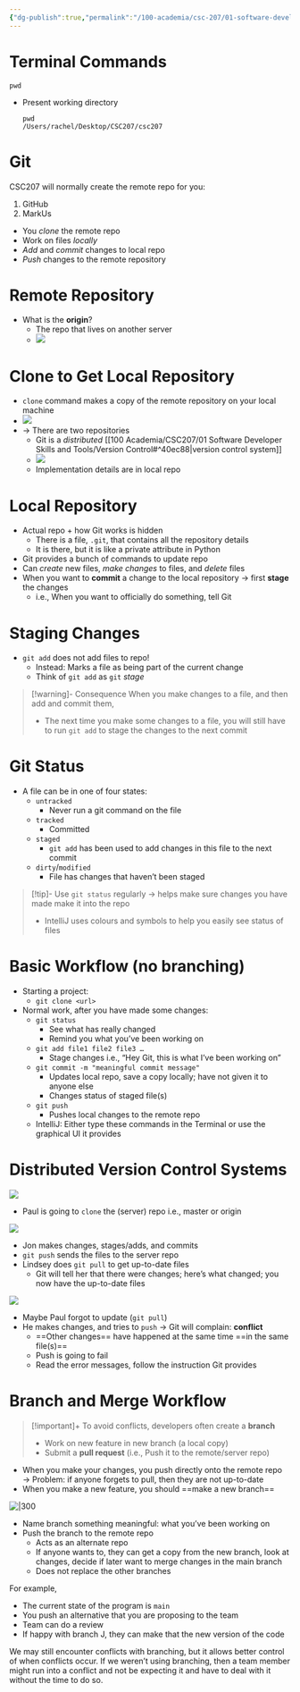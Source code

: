 ```yaml
---
{"dg-publish":true,"permalink":"/100-academia/csc-207/01-software-developer-skills-and-tools/git/","tags":["#lecture","#note","university"],"created":"2024-09-05T13:16:12.000-04:00","updated":"2024-10-30T20:51:50.001-04:00"}
---
```



# Terminal Commands

`pwd`
- Present working directory

    ```
    pwd
    /Users/rachel/Desktop/CSC207/csc207
    ```

# Git

CSC207 will normally create the remote repo for you:
1. GitHub
2. MarkUs

- You *clone* the remote repo
- Work on files *locally*
- *Add* and *commit* changes to local repo
- *Push* changes to the remote repository

# Remote Repository

- What is the **origin**?
    - The repo that lives on another server
    - ![](https://i.imgur.com/4jRmMRO.png)

# Clone to Get Local Repository

- `clone` command makes a copy of the remote repository on your local machine
- ![](https://i.imgur.com/Qf2LOBT.png)
- → There are two repositories
    - Git is a *distributed* [[100 Academia/CSC207/01 Software Developer Skills and Tools/Version Control#^40ec88\|version control system]]
    - ![](https://i.imgur.com/k4J4Npp.png)
    - Implementation details are in local repo

# Local Repository

- Actual repo + how Git works is hidden
    - There is a file, `.git`, that contains all the repository details
    - It is there, but it is like a private attribute in Python
- Git provides a bunch of commands to update repo
- Can *create* new files, *make changes* to files, and *delete* files
- When you want to **commit** a change to the local repository → first **stage** the changes
    - i.e., When you want to officially do something, tell Git

# Staging Changes

- `git add` does not add files to repo!
    - Instead: Marks a file as being part of the current change
    - Think of `git add` as `git` *stage*

> [!warning]- Consequence
> When you make changes to a file, and then add and commit them,
> - The next time you make some changes to a file, you will still have to run `git add` to stage the changes to the next commit

# Git Status

- A file can be in one of four states:
    - `untracked`
        - Never run a git command on the file
    - `tracked`
        - Committed
    - `staged`
        - `git add` has been used to add changes in this file to the next commit
    - `dirty`/`modified`
        - File has changes that haven’t been staged

> [!tip]- Use `git status` regularly → helps make sure changes you have made make it into the repo
> - IntelliJ uses colours and symbols to help you easily see status of files

# Basic Workflow (no branching)

- Starting a project:
    - `git clone <url>`
- Normal work, after you have made some changes:
    - `git status`
        - See what has really changed
        - Remind you what you’ve been working on
    - `git add file1 file2 file3 …`
        - Stage changes i.e., “Hey Git, this is what I’ve been working on”
    - `git commit -m "meaningful commit message"`
        - Updates local repo, save a copy locally; have not given it to anyone else
        - Changes status of staged file(s)
    - `git push`
        - Pushes local changes to the remote repo
    - IntelliJ: Either type these commands in the Terminal or use the graphical UI it provides

# Distributed Version Control Systems

![](https://i.imgur.com/DwrbuJh.png)

- Paul is going to `clone` the (server) repo i.e., master or origin

![](https://i.imgur.com/zZjApuz.png)

- Jon makes changes, stages/adds, and commits
- `git push` sends the files to the server repo
- Lindsey does `git pull` to get up-to-date files
    - Git will tell her that there were changes; here’s what changed; you now have the up-to-date files

![](https://i.imgur.com/74cH6F7.png)

- Maybe Paul forgot to update (`git pull`)
- He makes changes, and tries to `push` → Git will complain: **conflict**
    - ==Other changes== have happened at the same time ==in the same file(s)==
    - Push is going to fail
    - Read the error messages, follow the instruction Git provides

# Branch and Merge Workflow

> [!important]+ To avoid conflicts, developers often create a **branch**
> - Work on new feature in new branch (a local copy)
> - Submit a **pull request** (i.e., Push it to the remote/server repo)

- When you make your changes, you push directly onto the remote repo → Problem: if anyone forgets to pull, then they are not up-to-date
- When you make a new feature, you should ==make a new branch==

![|300](https://i.imgur.com/5ooRjcA.png)

- Name branch something meaningful: what you’ve been working on
- Push the branch to the remote repo
    - Acts as an alternate repo
    - If anyone wants to, they can get a copy from the new branch, look at changes, decide if later want to merge changes in the main branch
    - Does not replace the other branches

For example,
- The current state of the program is `main`
- You push an alternative that you are proposing to the team
- Team can do a review
- If happy with branch J, they can make that the new version of the code

We may still encounter conflicts with branching, but it allows better control of when conflicts occur. If we weren’t using branching, then a team member might run into a conflict and not be expecting it and have to deal with it without the time to do so.